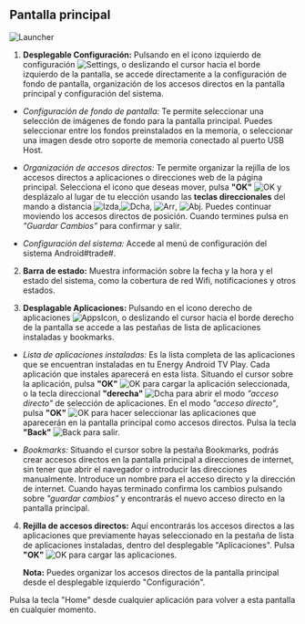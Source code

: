 ## Pantalla principal

![Launcher](http://static.energysistem.com/images/manuals/42162/54e369a38d4cd.jpg)

1. **Desplegable Configuración:**
Pulsando en el icono izquierdo de configuración ![Settings](http://static.energysistem.com/images/manuals/42162/5501ccdc3c59e.jpg), o deslizando el cursor hacia el borde izquierdo de la pantalla, se accede directamente a la configuración de fondo de pantalla, organización de los accesos directos en la pantalla principal y configuración del sistema.

  - *Configuración de fondo de pantalla:* Te permite seleccionar una selección de imágenes de fondo para la pantalla principal. Puedes seleccionar entre los fondos preinstalados en la memoria, o seleccionar una imagen desde otro soporte de memoria conectado al puerto USB Host.
 
  - *Organización de accesos directos:* Te permite organizar la rejilla de los accesos directos a aplicaciones o direcciones web de la página principal. Selecciona el icono que deseas mover, pulsa **"OK"** ![OK](http://static.energysistem.com/images/manuals/42162/5501c8043769d.jpg) y desplázalo al lugar de tu elección usando las **teclas direccionales** del mando a distancia ![Izda](http://static.energysistem.com/images/manuals/42162/5501c827e464c.jpg),![Dcha](http://static.energysistem.com/images/manuals/42162/5501c819dd674.jpg), ![Arr](http://static.energysistem.com/images/manuals/42162/5501c813dcd00.jpg), ![Abj](http://static.energysistem.com/images/manuals/42162/5501c80f504be.jpg). Puedes continuar moviendo los accesos directos de posición. Cuando termines pulsa en *"Guardar Cambios"* para confirmar y salir. 

  - *Configuración del sistema:* Accede al menú de configuración del sistema Android#trade#.

2. **Barra de estado:**
Muestra información sobre la fecha y la hora y el estado del sistema, como la cobertura de red Wifi, notificaciones y otros estados.

3. **Desplagable Aplicaciones:**
Pulsando en el icono derecho de aplicaciones ![AppsIcon](http://static.energysistem.com/images/manuals/42162/5501cce1175df.jpg), o deslizando el cursor hacia el borde derecho de la pantalla se accede a las pestañas de lista de aplicaciones instaladas y bookmarks.
 
  - *Lista de aplicaciones instaladas:* Es la lista completa de las aplicaciones que se encuentran instaladas en tu Energy Android TV Play. Cada aplicación que instales aparecerá en esta lista. Situando el cursor sobre la aplicación, pulsa **"OK"** ![OK](http://static.energysistem.com/images/manuals/42162/5501c8043769d.jpg) para cargar la aplicación seleccionada, o la tecla direccional **"derecha"** ![Dcha](http://static.energysistem.com/images/manuals/42162/5501c819dd674.jpg) para abrir el modo *"acceso directo"* de selección de aplicaciones. En el modo *"acceso directo"*, pulsa **"OK"** ![OK](http://static.energysistem.com/images/manuals/42162/5501c8043769d.jpg) para hacer seleccionar las aplicaciones que aparecerán en la pantalla principal como accesos directos. Pulsa la tecla **"Back"** ![Back](http://static.energysistem.com/images/manuals/42162/5501c809057e9.jpg) para salir.

  - *Bookmarks:* Situando el cursor sobre la pestaña Bookmarks, podrás crear accesos directos en la pantalla principal a direcciones de internet, sin tener que abrir el navegador o introducir las direcciones manualmente. Introduce un nombre para el acceso directo y la dirección de internet. Cuando hayas terminado confirma los cambios pulsando sobre *"guardar cambios"* y encontrarás el nuevo acceso directo en la pantalla principal.

4. **Rejilla de accesos directos:**
Aquí encontrarás los accesos directos a las aplicaciones que previamente hayas seleccionado en la pestaña de lista de aplicaciones instaladas, dentro del desplegable "Aplicaciones". Pulsa **"OK"** ![OK](http://static.energysistem.com/images/manuals/42162/5501c8043769d.jpg) para cargar las aplicaciones. 

      **Nota:** Puedes organizar los accesos directos de la pantalla principal desde el desplegable izquierdo "Configuración".

Pulsa la tecla "Home" desde cualquier aplicación para volver a esta pantalla en cualquier momento.

